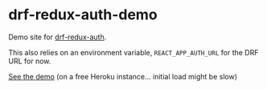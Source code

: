 # drf-redux-auth-demo

Demo site for [drf-redux-auth](https://github.com/jamstooks/drf-redux-auth).

This also relies on an environment variable, `REACT_APP_AUTH_URL`
for the DRF URL for now.

[See the demo](https://drf-redux-auth-demo.herokuapp.com/)
(on a free Heroku instance... initial load might be slow)
